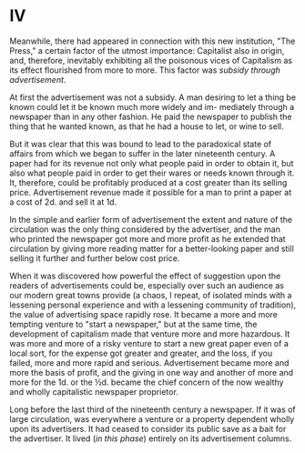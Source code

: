 # IV

Meanwhile, there had appeared in connection with this new institution, "The Press," a certain factor of the utmost importance: Capitalist also in origin, and, therefore, inevitably exhibiting all the poisonous vices of Capitalism as its effect flourished from more to more. This factor was *subsidy through advertisement*.

At first the advertisement was not a subsidy. A man desiring to let a thing be known could let it be known much more widely and im- mediately through a newspaper than in any other fashion. He paid the newspaper to publish the thing that he wanted known, as that he had a house to let, or wine to sell.

But it was clear that this was bound to lead to the paradoxical state of affairs from which we began to suffer in the later nineteenth century. A paper had for its revenue not only what people paid in order to obtain it, but also what people paid in order to get their wares or needs known through it. It, therefore, could be profitably produced at a cost greater than its selling price. Advertisement revenue made it possible for a man to print a paper at a cost of 2d. and sell it at 1d.

In the simple and earlier form of advertisement the extent and nature of the circulation was the only thing considered by the advertiser, and the man who printed the newspaper got more and more profit as he extended that circulation by giving more reading matter for a better-looking paper and still selling it further and further below cost price.

When it was discovered how powerful the effect of suggestion upon the readers of advertisements could be, especially over such an audience as our modern great towns provide (a chaos, I repeat, of isolated minds with a lessening personal experience and with a lessening community of tradition), the value of advertising space rapidly rose. It became a more and more tempting venture to "start a newspaper," but at the same time, the development of capitalism made that venture more and more hazardous. It was more and more of a risky venture to start a new great paper even of a local sort, for the expense got greater and greater, and the loss, if you failed, more and more rapid and serious. Advertisement became more and more the basis of profit, and the giving in one way and another of more and more for the 1d. or the ½d. became the chief concern of the now wealthy and wholly capitalistic newspaper proprietor.

Long before the last third of the nineteenth century a newspaper. If it was of large circulation, was everywhere a venture or a property dependent wholly upon its advertisers. It had ceased to consider its public save as a bait for the advertiser. It lived (*in this phase*) entirely on its advertisement columns.
